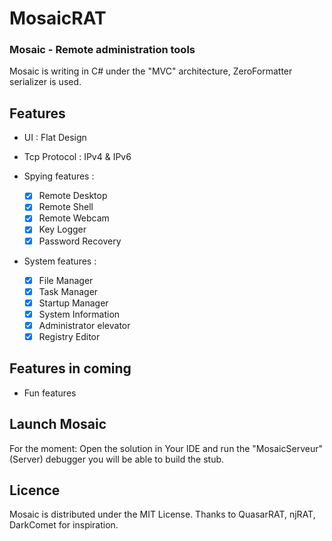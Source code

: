 # MosaicRAT

### Mosaic - Remote administration tools

Mosaic is writing in C# under the "MVC" architecture, ZeroFormatter serializer is used.

## Features

* UI : Flat Design 
* Tcp Protocol : IPv4 & IPv6

* Spying features :
  * [x] Remote Desktop
  * [x] Remote Shell 
  * [x] Remote Webcam
  * [x] Key Logger
  * [x] Password Recovery

* System features :
  * [x] File Manager
  * [x] Task Manager
  * [x] Startup Manager
  * [x] System Information
  * [x] Administrator elevator
  * [x] Registry Editor

## Features in coming

* Fun features

## Launch Mosaic

For the moment: Open the solution in Your IDE and run the "MosaicServeur"(Server) debugger you will be able to build the stub.

## Licence

Mosaic is distributed under the MIT License. Thanks to QuasarRAT, njRAT, DarkComet for inspiration.
